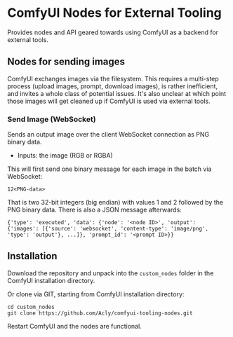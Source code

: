 # ComfyUI Nodes for External Tooling

Provides nodes and API geared towards using ComfyUI as a backend for external tools.

## Nodes for sending images

ComfyUI exchanges images via the filesystem. This requires a
multi-step process (upload images, prompt, download images), is rather
inefficient, and invites a whole class of potential issues. It's also unclear
at which point those images will get cleaned up if ComfyUI is used
via external tools.

### Send Image (WebSocket)

Sends an output image over the client WebSocket connection as PNG binary data.

- Inputs: the image (RGB or RGBA)

This will first send one binary message for each image in the batch via WebSocket:

```
12<PNG-data>
```

That is two 32-bit integers (big endian) with values 1 and 2 followed by the PNG binary data. There is also a JSON message afterwards:

```
{'type': 'executed', 'data': {'node': '<node ID>', 'output': {'images': [{'source': 'websocket', 'content-type': 'image/png', 'type': 'output'}, ...]}, 'prompt_id': '<prompt ID>}}
```

## Installation

Download the repository and unpack into the `custom_nodes` folder in the ComfyUI installation directory.

Or clone via GIT, starting from ComfyUI installation directory:

```
cd custom_nodes
git clone https://github.com/Acly/comfyui-tooling-nodes.git
```

Restart ComfyUI and the nodes are functional.
